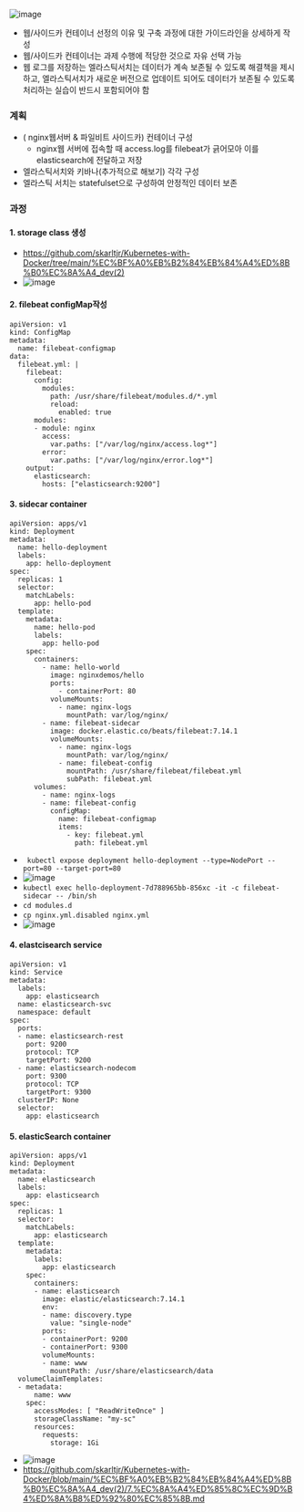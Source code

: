 ![image](https://user-images.githubusercontent.com/62214428/146668478-2dafefa7-5be6-4cdf-9b6b-cec3c7b3b7c0.png)

- 웹/사이드카 컨테이너 선정의 이유 및 구축 과정에 대한 가이드라인을 상세하게 작성
- 웹/사이드카 컨테이너는 과제 수행에 적당한 것으로 자유 선택 가능
- 웹 로그를 저장하는 엘라스틱서치는 데이터가 계속 보존될 수 있도록 해결책을 제시하고, 엘라스틱서치가 새로운 버전으로 업데이트 되어도 데이터가 보존될 수 있도록 처리하는 실습이 반드시 포함되어야 함


### 계획
- ( nginx웹서버 & 파일비트 사이드카) 컨테이너 구성
  - nginx웹 서버에 접속할 때 access.log를 filebeat가 긁어모아 이를 elasticsearch에 전달하고 저장
- 엘라스틱서치와 키바나(추가적으로 해보기) 각각 구성 
- 엘라스틱 서치는 statefulset으로 구성하여 안정적인 데이터 보존


### 과정
#### 1. storage class 생성
- https://github.com/skarltjr/Kubernetes-with-Docker/tree/main/%EC%BF%A0%EB%B2%84%EB%84%A4%ED%8B%B0%EC%8A%A4_dev(2)
- ![image](https://user-images.githubusercontent.com/62214428/146725515-620bea6c-2d59-45c2-8aa6-362135dbfb2a.png)
#### 2. filebeat configMap작성
```
apiVersion: v1
kind: ConfigMap
metadata:
  name: filebeat-configmap
data:
  filebeat.yml: |
    filebeat:
      config:
        modules:
          path: /usr/share/filebeat/modules.d/*.yml
          reload:
            enabled: true
      modules:
      - module: nginx
        access:
          var.paths: ["/var/log/nginx/access.log*"]
        error:
          var.paths: ["/var/log/nginx/error.log*"]
    output:
      elasticsearch:
        hosts: ["elasticsearch:9200"]
```

#### 3. sidecar container 
```
apiVersion: apps/v1
kind: Deployment
metadata:
  name: hello-deployment
  labels:
    app: hello-deployment
spec:
  replicas: 1
  selector:
    matchLabels:
      app: hello-pod
  template:
    metadata:
      name: hello-pod
      labels:
        app: hello-pod
    spec:
      containers:
        - name: hello-world
          image: nginxdemos/hello
          ports:
            - containerPort: 80
          volumeMounts:
            - name: nginx-logs
              mountPath: var/log/nginx/
        - name: filebeat-sidecar
          image: docker.elastic.co/beats/filebeat:7.14.1
          volumeMounts:
            - name: nginx-logs
              mountPath: var/log/nginx/
            - name: filebeat-config
              mountPath: /usr/share/filebeat/filebeat.yml
              subPath: filebeat.yml 
      volumes:
        - name: nginx-logs
        - name: filebeat-config
          configMap:
            name: filebeat-configmap
            items:
              - key: filebeat.yml
                path: filebeat.yml
```
- ` kubectl expose deployment hello-deployment --type=NodePort --port=80 --target-port=80`
- ![image](https://user-images.githubusercontent.com/62214428/146728391-4b32a486-2d53-4918-88ee-b7a2979ee3fa.png)
- `kubectl exec hello-deployment-7d788965bb-856xc -it -c filebeat-sidecar -- /bin/sh`
- `cd modules.d`
- `cp nginx.yml.disabled nginx.yml`
- ![image](https://user-images.githubusercontent.com/62214428/146728888-fad3a0be-4eae-4ce6-bd1b-40b66d02b1da.png)

#### 4. elastcisearch service
```
apiVersion: v1
kind: Service
metadata:
  labels:
    app: elasticsearch
  name: elasticsearch-svc
  namespace: default
spec:
  ports:
  - name: elasticsearch-rest
    port: 9200
    protocol: TCP
    targetPort: 9200
  - name: elasticsearch-nodecom
    port: 9300
    protocol: TCP
    targetPort: 9300
  clusterIP: None
  selector:
    app: elasticsearch
```
#### 5. elasticSearch container
```
apiVersion: apps/v1
kind: Deployment
metadata:
  name: elasticsearch
  labels:
    app: elasticsearch
spec:
  replicas: 1
  selector:
    matchLabels:
      app: elasticsearch
  template:
    metadata:
      labels:
        app: elasticsearch
    spec:
      containers:
      - name: elasticsearch
        image: elastic/elasticsearch:7.14.1
        env:
        - name: discovery.type
          value: "single-node"
        ports:
        - containerPort: 9200
        - containerPort: 9300
        volumeMounts:
        - name: www
          mountPath: /usr/share/elasticsearch/data
  volumeClaimTemplates:
  - metadata:
      name: www
    spec:
      accessModes: [ "ReadWriteOnce" ]
      storageClassName: "my-sc"
      resources:
        requests:
          storage: 1Gi
```
- ![image](https://user-images.githubusercontent.com/62214428/146731048-5ade9f05-45a8-449c-bfcf-1b108e3d03df.png)
- https://github.com/skarltjr/Kubernetes-with-Docker/blob/main/%EC%BF%A0%EB%B2%84%EB%84%A4%ED%8B%B0%EC%8A%A4_dev(2)/7.%EC%8A%A4%ED%85%8C%EC%9D%B4%ED%8A%B8%ED%92%80%EC%85%8B.md









